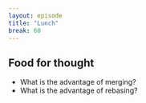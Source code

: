 ```yaml
---
layout: episode
title: "Lunch"
break: 60
---
```


## Food for thought

- What is the advantage of merging?
- What is the advantage of rebasing?
